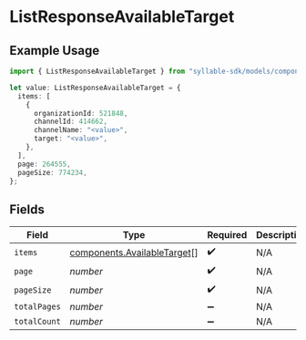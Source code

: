 # ListResponseAvailableTarget

## Example Usage

```typescript
import { ListResponseAvailableTarget } from "syllable-sdk/models/components";

let value: ListResponseAvailableTarget = {
  items: [
    {
      organizationId: 521848,
      channelId: 414662,
      channelName: "<value>",
      target: "<value>",
    },
  ],
  page: 264555,
  pageSize: 774234,
};
```

## Fields

| Field                                                                      | Type                                                                       | Required                                                                   | Description                                                                |
| -------------------------------------------------------------------------- | -------------------------------------------------------------------------- | -------------------------------------------------------------------------- | -------------------------------------------------------------------------- |
| `items`                                                                    | [components.AvailableTarget](../../models/components/availabletarget.md)[] | :heavy_check_mark:                                                         | N/A                                                                        |
| `page`                                                                     | *number*                                                                   | :heavy_check_mark:                                                         | N/A                                                                        |
| `pageSize`                                                                 | *number*                                                                   | :heavy_check_mark:                                                         | N/A                                                                        |
| `totalPages`                                                               | *number*                                                                   | :heavy_minus_sign:                                                         | N/A                                                                        |
| `totalCount`                                                               | *number*                                                                   | :heavy_minus_sign:                                                         | N/A                                                                        |